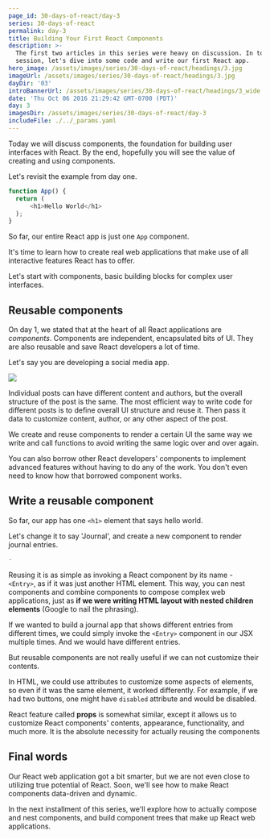 ```yaml
---
page_id: 30-days-of-react/day-3
series: 30-days-of-react
permalink: day-3
title: Building Your First React Components
description: >-
  The first two articles in this series were heavy on discussion. In today's
  session, let's dive into some code and write our first React app.
hero_image: /assets/images/series/30-days-of-react/headings/3.jpg
imageUrl: /assets/images/series/30-days-of-react/headings/3.jpg
dayDir: '03'
introBannerUrl: /assets/images/series/30-days-of-react/headings/3_wide.jpg
date: 'Thu Oct 06 2016 21:29:42 GMT-0700 (PDT)'
day: 3
imagesDir: /assets/images/series/30-days-of-react/day-3
includeFile: ./../_params.yaml
---
```


Today we will discuss components, the foundation for building user interfaces with React. By the end, hopefully you will see the value of creating and using components. 

Let's revisit the example from day one.

```javascript
function App() {
  return (
      <h1>Hello World</h1>
  );
}
```

So far, our entire React app is just one `App` component.

It's time to learn how to create real web applications that make use of all interactive features React has to offer. 

Let's start with components, basic building blocks for complex user interfaces. 

## Reusable components

On day 1, we stated that at the heart of all React applications are _components_. Components are independent, encapsulated bits of UI. They are also reusable and save React developers a lot of time. 

Let's say you are developing a social media app.

![](https://github.com/irakli12345/30-days-of-react/blob/master/day-03/instagram%20clone.png)

Individual posts can have different content and authors, but the overall structure of the post is the same. The most efficient way to write code for different posts is to define overall UI structure and reuse it. Then pass it data to customize content, author, or any other aspect of the post.

We create and reuse components to render a certain UI the same way we write and call functions to avoid writing the same logic over and over again.

You can also borrow other React developers' components to implement advanced features without having to do any of the work. You don't even need to know how that borrowed component works. 

## Write a reusable component

So far, our app has one `<h1>` element that says hello world.

Let's change it to say 'Journal', and create a new component to render journal entries. 

```javascript
-
```

Reusing it is as simple as invoking a React component by its name - `<Entry>`, as if it was just another HTML element. This way, you can nest components and combine components to compose complex web applications, just as **if we were writing HTML layout with nested children elements** (Google to nail the phrasing). 

If we wanted to build a journal app that shows different entries from different times, we could simply invoke the `<Entry>` component in our JSX multiple times. And we would have different entries.

But reusable components are not really useful if we can not customize their contents. 

In HTML, we could use attributes to customize some aspects of elements, so even if it was the same element, it worked differently. For example, if we had two buttons, one might have `disabled` attribute and would be disabled.

React feature called **props** is somewhat similar, except it allows us to customize React components' contents, appearance, functionality, and much more. It is the absolute necessity for actually reusing the components

## Final words

Our React web application got a bit smarter, but we are not even close to utilizing true potential of React. Soon, we'll see how to make React components data-driven and dynamic.

In the next installment of this series, we'll explore how to actually compose and nest components, and build component trees that make up React web applications. 
